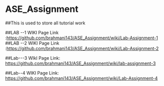# ASE_Assignment
##This is used to store all tutorial work

##LAB --1
WIKI Page Link :https://github.com/brahmani143/ASE_Assignment/wiki/Lab-Assignment-1
##LAB --2
WIKI Page Link :https://github.com/brahmani143/ASE_Assignment/wiki/Lab-Assignment-2

##Lab---3
WIkI  Page Link: https://github.com/brahmani143/ASE_Assignment/wiki/lab-assignment-3

##Lab--4
WIKI Page Link: https://github.com/brahmani143/ASE_Assignment/wiki/Lab-Assignment-4


